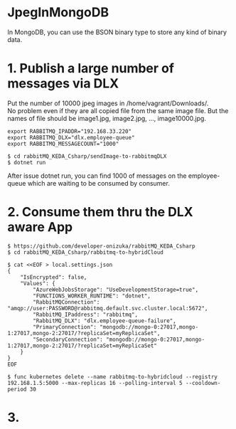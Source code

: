 # JpegInMongoDB
In MongoDB, you can use the BSON binary type to store any kind of binary data.

# 1. Publish a large number of messages via DLX
Put the number of 10000 jpeg images in /home/vagrant/Downloads/. <br>
No problem even if they are all copied file from the same image file. But the names of file should be image1.jpg, image2.jpg, ..., image10000.jpg.

```
export RABBITMQ_IPADDR="192.168.33.220"
export RABBITMQ_DLX="dlx.employee-queue"
export RABBITMQ_MESSAGECOUNT="1000"
```
```
$ cd rabbitMQ_KEDA_Csharp/sendImage-to-rabbitmqDLX
$ dotnet run
```

After issue dotnet run, you can find 1000 of messages on the employee-queue which are waiting to be consumed by consumer.

# 2. Consume them thru the DLX aware App
```
$ https://github.com/developer-onizuka/rabbitMQ_KEDA_Csharp
$ cd rabbitMQ_KEDA_Csharp/rabbitmq-to-hybridCloud
```
```
$ cat <<EOF > local.settings.json
{
    "IsEncrypted": false,
    "Values": {
        "AzureWebJobsStorage": "UseDevelopmentStorage=true",
        "FUNCTIONS_WORKER_RUNTIME": "dotnet",
        "RabbitMQConnection": "amqp://user:PASSWORD@rabbitmq.default.svc.cluster.local:5672",
        "RabbitMQ_IPaddress": "rabbitmq",
        "RabbitMQ_DLX": "dlx.employee-queue-failure",
        "PrimaryConnection": "mongodb://mongo-0:27017,mongo-1:27017,mongo-2:27017/?replicaSet=myReplicaSet",
        "SecondaryConnection": "mongodb://mongo-0:27017,mongo-1:27017,mongo-2:27017/?replicaSet=myReplicaSet"
    }
}
EOF
```
```
$ func kubernetes delete --name rabbitmq-to-hybridcloud --registry 192.168.1.5:5000 --max-replicas 16 --polling-interval 5 --cooldown-period 30
```

# 3. 

